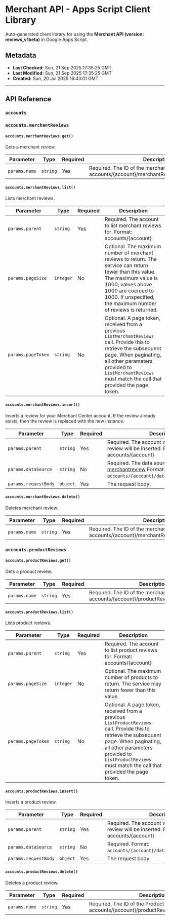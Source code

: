 # Merchant API - Apps Script Client Library

Auto-generated client library for using the **Merchant API (version: reviews_v1beta)** in Google Apps Script.

## Metadata

- **Last Checked:** Sun, 21 Sep 2025 17:35:25 GMT
- **Last Modified:** Sun, 21 Sep 2025 17:35:25 GMT
- **Created:** Sun, 20 Jul 2025 16:43:01 GMT



---

## API Reference

### `accounts`

### `accounts.merchantReviews`

#### `accounts.merchantReviews.get()`

Gets a merchant review.

| Parameter | Type | Required | Description |
|---|---|---|---|
| `params.name` | `string` | Yes | Required. The ID of the merchant review. Format: accounts/{account}/merchantReviews/{merchantReview} |

#### `accounts.merchantReviews.list()`

Lists merchant reviews.

| Parameter | Type | Required | Description |
|---|---|---|---|
| `params.parent` | `string` | Yes | Required. The account to list merchant reviews for. Format: accounts/{account} |
| `params.pageSize` | `integer` | No | Optional. The maximum number of merchant reviews to return. The service can return fewer than this value. The maximum value is 1000; values above 1000 are coerced to 1000. If unspecified, the maximum number of reviews is returned. |
| `params.pageToken` | `string` | No | Optional. A page token, received from a previous `ListMerchantReviews` call. Provide this to retrieve the subsequent page. When paginating, all other parameters provided to `ListMerchantReviews` must match the call that provided the page token. |

#### `accounts.merchantReviews.insert()`

Inserts a review for your Merchant Center account. If the review already exists, then the review is replaced with the new instance.

| Parameter | Type | Required | Description |
|---|---|---|---|
| `params.parent` | `string` | Yes | Required. The account where the merchant review will be inserted. Format: accounts/{account} |
| `params.dataSource` | `string` | No | Required. The data source of the [merchantreview](https://support.google.com/merchants/answer/7045996?sjid=5253581244217581976-EU) Format: `accounts/{account}/dataSources/{datasource}`. |
| `params.requestBody` | `object` | Yes | The request body. |

#### `accounts.merchantReviews.delete()`

Deletes merchant review.

| Parameter | Type | Required | Description |
|---|---|---|---|
| `params.name` | `string` | Yes | Required. The ID of the merchant review. Format: accounts/{account}/merchantReviews/{merchantReview} |

### `accounts.productReviews`

#### `accounts.productReviews.get()`

Gets a product review.

| Parameter | Type | Required | Description |
|---|---|---|---|
| `params.name` | `string` | Yes | Required. The ID of the merchant review. Format: accounts/{account}/productReviews/{productReview} |

#### `accounts.productReviews.list()`

Lists product reviews.

| Parameter | Type | Required | Description |
|---|---|---|---|
| `params.parent` | `string` | Yes | Required. The account to list product reviews for. Format: accounts/{account} |
| `params.pageSize` | `integer` | No | Optional. The maximum number of products to return. The service may return fewer than this value. |
| `params.pageToken` | `string` | No | Optional. A page token, received from a previous `ListProductReviews` call. Provide this to retrieve the subsequent page. When paginating, all other parameters provided to `ListProductReviews` must match the call that provided the page token. |

#### `accounts.productReviews.insert()`

Inserts a product review.

| Parameter | Type | Required | Description |
|---|---|---|---|
| `params.parent` | `string` | Yes | Required. The account where the product review will be inserted. Format: accounts/{account} |
| `params.dataSource` | `string` | No | Required. Format: `accounts/{account}/dataSources/{datasource}`. |
| `params.requestBody` | `object` | Yes | The request body. |

#### `accounts.productReviews.delete()`

Deletes a product review.

| Parameter | Type | Required | Description |
|---|---|---|---|
| `params.name` | `string` | Yes | Required. The ID of the Product review. Format: accounts/{account}/productReviews/{productReview} |